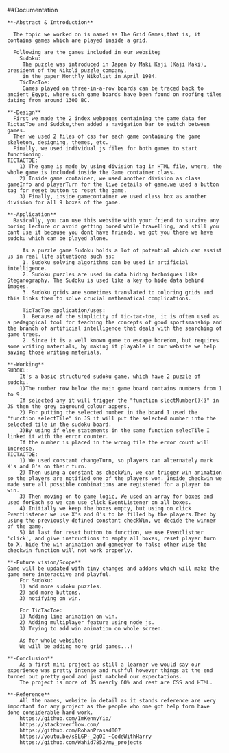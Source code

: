 
##Documentation

	**-Abstract & Introduction**
	  
	  The topic we worked on is named as The Grid Games,that is, it contains games which are played inside a grid.
	  
	  Following are the games included in our website;
		Sudoku:
		 The puzzle was introduced in Japan by Maki Kaji (Kaji Maki), president of the Nikoli puzzle company,
		 in the paper Monthly Nikolist in April 1984.
	    TicTacToe:
		 Games played on three-in-a-row boards can be traced back to ancient Egypt, where such game boards have been found on roofing tiles dating from around 1300 BC.

	**-Design**
      First we made the 2 index webpages containing the game data for TictacToe and Sudoku,then added a navigation bar to switch between games.
	  Then we used 2 files of css for each game containing the game skeleton, designing, themes, etc.
	  Finally, we used individual js files for both games to start functioning. 
    TICTACTOE:
	    1) The game is made by using division tag in HTML file, where, the whole game is included inside the Game container class.
		2) Inside game container, we used another division as class gameInfo and playerTurn for the live details of game.we used a button tag for reset button to reset the game.
		3) Finally, inside gamecontainer we used class box as another division for all 9 boxes of the game. 

	**-Application**
	  Basically, you can use this website with your friend to survive any boring lecture or avoid getting bored while travelling, and still you cant use it because you dont have friends, we got you there we have sudoku which can be played alone.
		 
		 As a puzzle game Sudoku holds a lot of potential which can assist us in real life situations such as:
		 1. Sudoku solving algorithms can be used in artificial intelligence.
		 2. Sudoku puzzles are used in data hiding techniques like Steganography. The Sudoku is used like a key to hide data behind images.
		 3. Sudoku grids are sometimes translated to coloring grids and this links them to solve crucial mathematical complications.

         TicTacToe application/uses:
		 1. Because of the simplicity of tic-tac-toe, it is often used as a pedagogical tool for teaching the concepts of good sportsmanship and the branch of artificial intelligence that deals with the searching of game trees.
		 2. Since it is a well known game to escape boredom, but requires some writing materials, by making it playable in our website we help saving those writing materials.
         
	**-Working** 
	SUDOKU:
		It's a basic structured sudoku game. which have 2 puzzle of sudoku.
		1)The number row below the main game board contains numbers from 1 to 9. 
		If selected any it will trigger the "function slectNumber(){}" in JS then the grey baground colour appers.
		2) For putting the selected number in the board I used the "function selectTile" in JS it will put the selected number into the selected tile in the sudoku board.
		3)By using if else statements in the same function selecTile I linked it with the error counter.
		If the number is placed in the wrong tile the error count will increase.
    TICTACTOE:
	    1) We used constant changeTurn, so players can alternately mark X's and 0's on their turn.
	    2) Then using a constant as checkWin, we can trigger win animation so the players are notified one of the players won. Inside checkwin we made sure all possible combinations are registered for a player to win.
		3) Then moving on to game logic, We used an array for boxes and used forEach so we can use click EventListener on all boxes.
		4) Initially we keep the boxes empty, but using on click EventListener we use X's and 0's to be filled by the players.Then by using the previously defined constant checkWin, we decide the winner of the game.
		5) At last for reset button to function, we use Eventlistner 'click', and give instructions to empty all boxes, reset player turn to X, hide the win animation and gameover to false other wise the checkwin function will not work properly.

	**-Future vision/Scope**
	Game will be updated with tiny changes and addons which will make the game more interactive and playful.
		For Sudoku:
		1) add more sudoku puzzles.
		2) add more buttons.
		3) notifying on win.

        For TicTacToe:
		1) Adding line animation on win.
		2) Adding multiplayer feature using node js.
		3) Trying to add win animation on whole screen.
		
		As for whole website:
		We will be adding more grid games...!

	**-Conclusion**
		As a first mini project as still a learner we would say our experience was pretty intense and rushful however things at the end turned out pretty good and just matched our expectations.
		The project is more of JS nearly 60% and rest are CSS and HTML.

	**-Reference**
		All the names, website in detail as it stands reference are very important for any project as the people who one got help form have done considerable hard work.
		https://github.com/ImKennyYip/
		https://stackoverflow.com/
		https://github.com/RohanPrasad007 
        https://youtu.be/sSLGP-_2gOI ~CodeWithHarry
        https://github.com/Wahid7852/my_projects